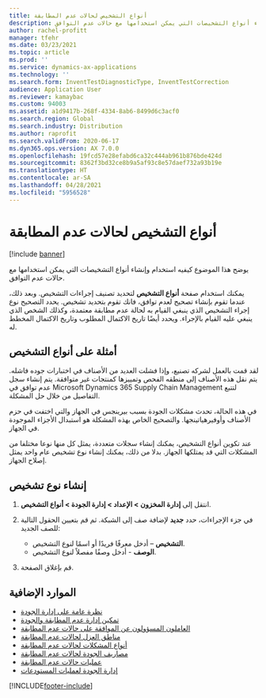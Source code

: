 ```yaml
---
title: أنواع التشخيص لحالات عدم المطابقة
description: يوضح هذا الموضوع كيفيه استخدام وإنشاء أنواع التشخيصات التي يمكن استخدامها مع حالات عدم التوافق.
author: rachel-profitt
manager: tfehr
ms.date: 03/23/2021
ms.topic: article
ms.prod: ''
ms.service: dynamics-ax-applications
ms.technology: ''
ms.search.form: InventTestDiagnosticType, InventTestCorrection
audience: Application User
ms.reviewer: kamaybac
ms.custom: 94003
ms.assetid: a1d9417b-268f-4334-8ab6-8499d6c3acf0
ms.search.region: Global
ms.search.industry: Distribution
ms.author: raprofit
ms.search.validFrom: 2020-06-17
ms.dyn365.ops.version: AX 7.0.0
ms.openlocfilehash: 19fcd57e28efabd6ca32c444ab961b876bde424d
ms.sourcegitcommit: 8362f3bd32ce8b9a5af93c8e57daef732a93b19e
ms.translationtype: HT
ms.contentlocale: ar-SA
ms.lasthandoff: 04/28/2021
ms.locfileid: "5956528"
---
```

# <a name="diagnostic-types-for-nonconformances"></a>أنواع التشخيص لحالات عدم المطابقة

[!include [banner](../includes/banner.md)]

يوضح هذا الموضوع كيفيه استخدام وإنشاء أنواع التشخيصات التي يمكن استخدامها مع حالات عدم التوافق.

يمكنك استخدام صفحة **أنواع التشخيص** لتحديد تصنيف إجراءات التشخيص. وبعد ذلك، عندما تقوم بإنشاء تصحيح لعدم توافق، فانك تقوم بتحديد تشخيص. يحدد التصحيح نوع إجراء التشخيص الذي ينبغي القيام به لحالة عدم مطابقة معتمدة، وكذلك الشخص الذي ينبغي عليه القيام بالإجراء. ويحدد أيضًا تاريخ الاكتمال المطلوب وتاريخ الاكتمال المخطط له.

## <a name="examples-of-diagnostic-types"></a>أمثلة على أنواع التشخيص

لقد قمت بالعمل لشركه تصنيع، وإذا فشلت العديد من الأصناف في اختبارات جوده فاشله. يتم نقل هذه الأصناف إلى منطقه الفحص وتمييزها كمنتجات غير متوافقة. يتم إنشاء سجل عدم توافق في Microsoft Dynamics 365 Supply Chain Management لتتبع التفاصيل من خلال حل المشكلة.

في هذه الحالة، تحدث مشكلات الجودة بسبب بيرينجس في الجهاز والتي اختفت في حزم الأصناف وأوفيرهياتينجها. والتصحيح الخاص بهذه المشكلة هو استبدال الأجزاء الموجودة في الجهاز.

عند تكوين أنواع التشخيص، يمكنك إنشاء سجلات متعددة، يمثل كل منها نوعا مختلفا من المشكلات التي قد يمتلكها الجهاز. بدلا من ذلك، يمكنك إنشاء نوع تشخيص عام واحد يمثل إصلاح الجهاز.

## <a name="create-a-diagnostic-type"></a>إنشاء نوع تشخيص

1. انتقل إلى **إدارة المخزون \> الإعداد \> إدارة الجودة \> أنواع التشخيص**.
1. في جزء الإجراءات، حدد **جديد** لإضافة صف إلى الشبكة. ثم قم بتعيين الحقول التالية للصف الجديد:

    - **التشخيص** – أدخل معرفًا فريدًا أو اسمًا لنوع التشخيص.
    - **الوصف** - أدخل وصفًا مفصلاً لنوع التشخيص.

1. قم بإغلاق الصفحة.

## <a name="additional-resources"></a>الموارد الإضافية

- [نظرة عامة على إدارة الجودة](quality-management-processes.md)
- [تمكين إدارة عدم المطابقة والجودة](enable-quality-management.md)
- [العاملون المسؤولون عن الموافقة على حالات عدم المطابقة](quality-responsible-workers.md)
- [مناطق العزل لحالات عدم المطابقة](quality-quarantine-zones.md)
- [أنواع المشكلات لحالات عدم المطابقة](quality-problem-types.md)
- [مصاريف الجودة لحالات عدم المطابقة](quality-charges.md)
- [عمليات حالات عدم المطابقة](quality-operations.md)
- [إدارة الجودة لعمليات المستودعات](quality-management-for-warehouses-processes.md)

[!INCLUDE[footer-include](../../includes/footer-banner.md)]
